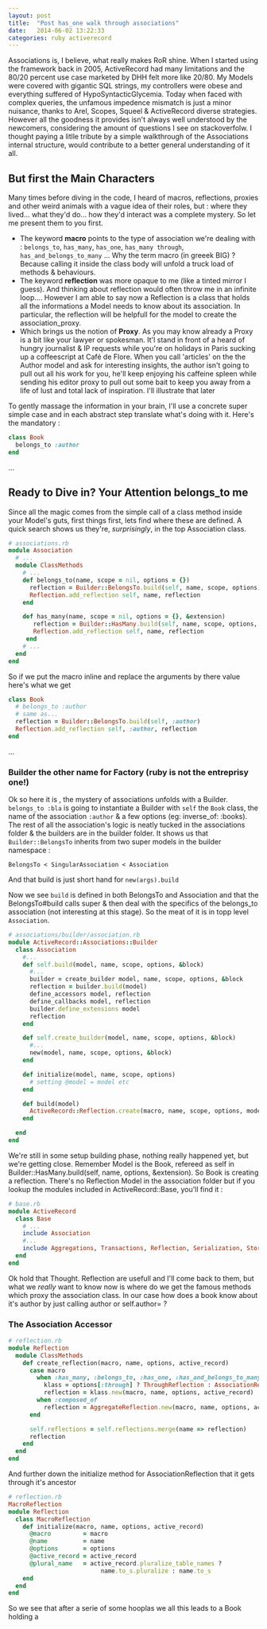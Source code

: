 ```yaml
---
layout: post
title:  "Post has_one walk through associations"
date:   2014-06-02 13:22:33
categories: ruby activerecord
---
```


Associations is, I believe, what really makes RoR shine. When I started using the framework back in 2005, ActiveRecord had many limitations and the 80/20 percent use case marketed by DHH felt more like 20/80. My Models were covered with gigantic SQL strings, my controllers were obese and everything suffered of HypoSyntacticGlycemia. Today when faced with complex queries, the unfamous impedence mismatch is just a minor nuisance, thanks to Arel, Scopes, Squeel & ActiveRecord diverse strategies. However all the goodness it provides isn't always well understood by the newcomers, considering the amount of questions I see on stackoverfolw. I thought paying a litlle tribute by a simple walkthrough of the Associations internal structure, would contribute to a better general understanding of it all.

## But first the Main Characters
Many times before diving in the code, I heard of macros, reflections, proxies and other weird animals with a vague idea of their roles, but : where they lived... what they'd do... how they'd interact was a complete mystery. So let me present them to you first.

* The keyword __macro__ points to the type of association we're dealing with : `belongs_to`, `has_many`, `has_one`, `has_many through`, `has_and_belongs_to_many` ... Why the term macro (in greeek BIG) ? Because calling it inside the class body will unfold a truck load of methods & behaviours.
* The keyword __reflection__ was more opaque to me (like a tinted mirror I guess). And thinking about reflection would often throw me in an infinite loop.... However I am able to say now a Reflection is a class that holds all the informations a Model needs to know about its association. In particular, the reflection will be helpfull for the model to create the association_proxy.
* Which brings us the notion of __Proxy__. As you may know already a Proxy is a bit like your lawyer or spokesman. It'l stand in front of a heard of hungry journalist & IP requests while you're on holidays in Paris sucking up a coffeescript at Café de Flore. When you call 'articles' on the the Author model and ask for interesting insights, the author isn't going to pull out all his work for you, he'll keep enjoying his caffeine spleen while sending his editor proxy to pull out some bait to keep you away from a life of lust and total lack of inspiration. I'll illustrate that later

To gently massage the information in your brain, I'll use a concrete super simple case and in each abstract step translate what's doing with it. Here's the mandatory :

```ruby
class Book
  belongs_to :author
end
```

...

## Ready to Dive in? Your Attention belongs_to me

Since all the magic comes from the simple call of a class method inside your Model's guts, first things first, lets find where these are defined. A quick search shows us they're, _surprisingly_, in the top Association class.

```ruby
# associations.rb
module Association
  # ...
  module ClassMethods
    # ...
    def belongs_to(name, scope = nil, options = {})
      reflection = Builder::BelongsTo.build(self, name, scope, options)
      Reflection.add_reflection self, name, reflection
    end

    def has_many(name, scope = nil, options = {}, &extension)
       reflection = Builder::HasMany.build(self, name, scope, options, &extension)
       Reflection.add_reflection self, name, reflection
     end
    # ...
  end
end
```

So if we put the macro inline and replace the arguments by there value here's what we get

```ruby
class Book
  # belongs_to :author
  # same as...
  reflection = Builder::BelongsTo.build(self, :author)
  Reflection.add_reflection self, :author, reflection
end
```
...

### Builder the other name for Factory (ruby is not the entreprisy one!)

Ok so here it is , the mystery of associations unfolds with a Builder. `belongs_to :bla` is going to instantiate a Builder with `self` the `Book` class, the name of the association `:author` & a few options (eg: inverse_of: :books).
The rest of all the association's logic is neatly tucked in the associations folder & the builders are in the builder folder. It shows us that `Builder::BelongsTo` inherits from two super models in the builder namespace :

`BelongsTo < SingularAssociation < Association`

And that build is just short hand for `new(args).build`

Now we see `build` is defined in both BelongsTo and Association and that the BelongsTo#build calls super & then deal with the specifics of the belongs_to association (not interesting at this stage). So the meat of it is in topp level `Association`.  

```ruby
# associations/builder/association.rb
module ActiveRecord::Associations::Builder
  class Association
    #...
    def self.build(model, name, scope, options, &block)
      #...
      builder = create_builder model, name, scope, options, &block
      reflection = builder.build(model)
      define_accessors model, reflection
      define_callbacks model, reflection
      builder.define_extensions model
      reflection
    end

    def self.create_builder(model, name, scope, options, &block)
      #...
      new(model, name, scope, options, &block)
    end

    def initialize(model, name, scope, options)
      # setting @model = model etc
    end

    def build(model)
      ActiveRecord::Reflection.create(macro, name, scope, options, model)
    end

  end
end
```

We're still in some setup building phase, nothing really happened yet, but we're getting close.
Remember Model is the Book, refereed as self in Builder::HasMany.build(self, name, options, &extension). So Book is creating a reflection. There's no Reflection Model in the association folder but if you lookup the modules included in ActiveRecord::Base, you'll find it :

```ruby 
# base.rb
module ActiveRecord
  class Base
    # ...
    include Association
    #...
    include Aggregations, Transactions, Reflection, Serialization, Store
  end
end
```

Ok hold that Thought. Reflection are usefull and I'll come back to them, but what we _really_ want to know now is where do we get the famous methods which proxy the association class. In our case how does a book know about it's author by just calling author or self.author= ?

### The Association Accessor 



```ruby
# reflection.rb
module Reflection
  module ClassMethods
    def create_reflection(macro, name, options, active_record)
      case macro
        when :has_many, :belongs_to, :has_one, :has_and_belongs_to_many
          klass = options[:through] ? ThroughReflection : AssociationReflection
          reflection = klass.new(macro, name, options, active_record)
        when :composed_of
          reflection = AggregateReflection.new(macro, name, options, active_record)
      end

      self.reflections = self.reflections.merge(name => reflection)
      reflection
    end
  end
end
```

  
And further down the initialize method for AssociationReflection that it gets through it's ancestor 

```ruby
# reflection.rb
MacroReflection
module Reflection
  class MacroReflection
    def initialize(macro, name, options, active_record)
      @macro         = macro
      @name          = name
      @options       = options
      @active_record = active_record
      @plural_name   = active_record.pluralize_table_names ?
                          name.to_s.pluralize : name.to_s
    end
  end
end
```


So we see that after a serie of some hooplas we all this leads to a Book holding a 



[association.rb]: https://github.com/rails/rails/blob/master/activerecord/lib/active_record/associations.rb
[builder/association.rb]: https://github.com/rails/rails/blob/master/activerecord/lib/active_record/associations/builder/association.rb











